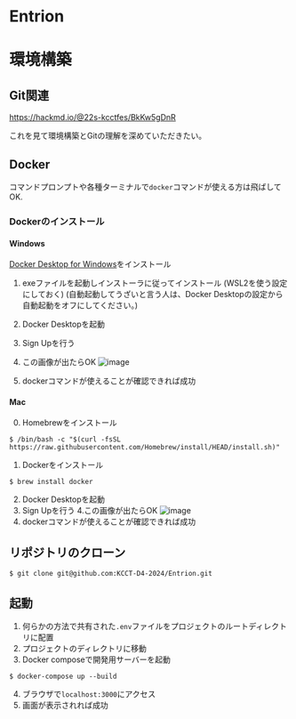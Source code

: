 # Entrion

# 環境構築

## Git関連
https://hackmd.io/@22s-kcctfes/BkKw5gDnR

これを見て環境構築とGitの理解を深めていただきたい。

## Docker

コマンドプロンプトや各種ターミナルで`docker`コマンドが使える方は飛ばしてOK.

### Dockerのインストール

#### Windows

[Docker Desktop for Windows](https://www.docker.com/get-started/)をインストール

1. exeファイルを起動しインストーラに従ってインストール
(WSL2を使う設定にしておく) (自動起動してうざいと言う人は、Docker Desktopの設定から自動起動をオフにしてください。)
2. Docker Desktopを起動
3. Sign Upを行う
4. この画像が出たらOK
![image](https://github.com/user-attachments/assets/f8abe45c-3d31-4958-9f5c-32221ee8960d)

5. dockerコマンドが使えることが確認できれば成功

#### Mac

0. Homebrewをインストール
```
$ /bin/bash -c "$(curl -fsSL https://raw.githubusercontent.com/Homebrew/install/HEAD/install.sh)"
```
1. Dockerをインストール
```
$ brew install docker
```
2.  Docker Desktopを起動
3. Sign Upを行う
4.この画像が出たらOK
![image](https://github.com/user-attachments/assets/13bb8782-889a-4872-b15c-46e1018eade3)
5. dockerコマンドが使えることが確認できれば成功

## リポジトリのクローン
```
$ git clone git@github.com:KCCT-D4-2024/Entrion.git
```

## 起動

1. 何らかの方法で共有された`.env`ファイルをプロジェクトのルートディレクトリに配置
2. プロジェクトのディレクトリに移動
3. Docker composeで開発用サーバーを起動
```shell
$ docker-compose up --build
```
4. ブラウザで`localhost:3000`にアクセス
5. 画面が表示されれば成功

